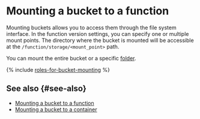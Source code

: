 # Mounting a bucket to a function

Mounting buckets allows you to access them through the file system interface. In the function version settings, you can specify one or multiple mount points. The directory where the bucket is mounted will be accessible at the `/function/storage/<mount_point>` path.

You can mount the entire bucket or a specific [folder](../../storage/concepts/object#folder).


{% include [roles-for-bucket-mounting](../../_includes/functions/roles-for-bucket-mounting.md) %}

## See also {#see-also}

* [Mounting a bucket to a function](../operations/function/mount-bucket.md)
* [Mounting a bucket to a container](../../serverless-containers/operations/mount-bucket.md)
